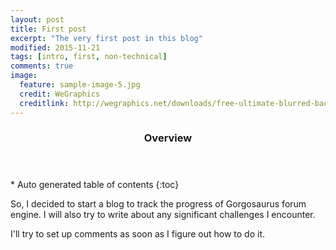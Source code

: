 ```yaml
---
layout: post
title: First post
excerpt: "The very first post in this blog"
modified: 2015-11-21
tags: [intro, first, non-technical]
comments: true
image:
  feature: sample-image-5.jpg
  credit: WeGraphics
  creditlink: http://wegraphics.net/downloads/free-ultimate-blurred-background-pack/
---
```


<section id="table-of-contents" class="toc">
  <header>
    <h3>Overview</h3>
  </header>
<div id="drawer" markdown="1">
*  Auto generated table of contents
{:toc}
</div>
</section><!-- /#table-of-contents -->

So, I decided to start a blog to track the progress of Gorgosaurus forum engine. I will also try to write about any significant challenges
I encounter.

I'll try to set up comments as soon as I figure out how to do it.
